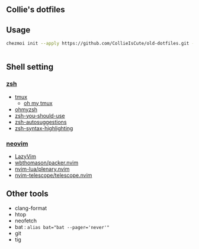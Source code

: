 Collie's dotfiles
---

## Usage
```bash
chezmoi init --apply https://github.com/CollieIsCute/old-dotfiles.git --branch feature/introduce_chezmoi --verbose
```
```
```

## Shell setting
### [zsh](https://github.com/zsh-users/zsh) 
- [tmux](https://github.com/tmux/tmux) 
    - [oh my tmux](https://github.com/gpakosz/.tmux)
- [ohmyzsh](https://github.com/ohmyzsh/ohmyzsh) 
- [zsh-you-should-use](https://github.com/MichaelAquilina/zsh-you-should-use) 
- [zsh-autosuggestions](https://github.com/zsh-users/zsh-autosuggestions) 
- [zsh-syntax-highlighting](https://github.com/zsh-users/zsh-syntax-highlighting) 
### [neovim](https://github.com/neovim/neovim)
- [LazyVim](https://github.com/LazyVim/LazyVim) 
- [wbthomason/packer.nvim](https://github.com/wbthomason/packer.nvim) 
- [nvim-lua/plenary.nvim](https://github.com/nvim-lua/plenary.nvim)
- [nvim-telescope/telescope.nvim](https://github.com/nvim-telescope/telescope.nvim)

## Other tools
- clang-format
- htop
- neofetch
- bat : `alias bat="bat --pager='never'"`
- git
- tig

